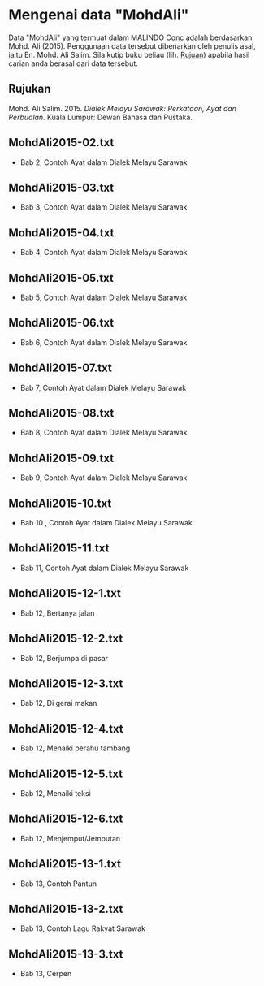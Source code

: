 # Mengenai data "MohdAli"
Data "MohdAli" yang termuat dalam MALINDO Conc adalah berdasarkan Mohd. Ali (2015).  Penggunaan data tersebut dibenarkan oleh penulis asal, iaitu En. Mohd. Ali Salim.  Sila kutip buku beliau (lih. [Rujuan](#Rujukan)) apabila hasil carian anda berasal dari data tersebut.

## Rujukan
Mohd. Ali Salim. 2015. _Dialek Melayu Sarawak: Perkataan, Ayat dan Perbualan._ Kuala Lumpur: Dewan Bahasa dan Pustaka.

## MohdAli2015-02.txt

- Bab 2, Contoh Ayat dalam Dialek Melayu Sarawak

## MohdAli2015-03.txt

- Bab 3, Contoh Ayat dalam Dialek Melayu Sarawak

## MohdAli2015-04.txt

- Bab 4, Contoh Ayat dalam Dialek Melayu Sarawak

## MohdAli2015-05.txt

- Bab 5, Contoh Ayat dalam Dialek Melayu Sarawak

## MohdAli2015-06.txt

- Bab 6, Contoh Ayat dalam Dialek Melayu Sarawak

## MohdAli2015-07.txt

- Bab 7, Contoh Ayat dalam Dialek Melayu Sarawak

## MohdAli2015-08.txt

- Bab 8, Contoh Ayat dalam Dialek Melayu Sarawak

## MohdAli2015-09.txt

- Bab 9, Contoh Ayat dalam Dialek Melayu Sarawak

## MohdAli2015-10.txt

- Bab 10 , Contoh Ayat dalam Dialek Melayu Sarawak

## MohdAli2015-11.txt

- Bab 11, Contoh Ayat dalam Dialek Melayu Sarawak

## MohdAli2015-12-1.txt

- Bab 12, Bertanya jalan

## MohdAli2015-12-2.txt

- Bab 12, Berjumpa di pasar

## MohdAli2015-12-3.txt

- Bab 12, Di gerai makan

## MohdAli2015-12-4.txt

- Bab 12, Menaiki perahu tambang

## MohdAli2015-12-5.txt

- Bab 12, Menaiki teksi

## MohdAli2015-12-6.txt

- Bab 12, Menjemput/Jemputan

## MohdAli2015-13-1.txt

- Bab 13, Contoh Pantun

## MohdAli2015-13-2.txt

- Bab 13, Contoh Lagu Rakyat Sarawak

## MohdAli2015-13-3.txt

- Bab 13, Cerpen

